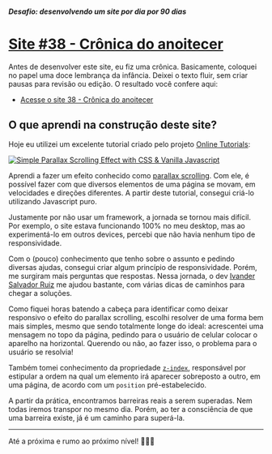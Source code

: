 ##### Desafio: desenvolvendo um site por dia por 90 dias 

# [Site #38 - Crônica do anoitecer](https://www.dorlyneto.com/90sites/38-anoitecer)

Antes de desenvolver este site, eu fiz uma crônica. Basicamente, coloquei no papel uma doce lembrança da infância. Deixei o texto fluir, sem criar pausas para revisão ou edição. O resultado você confere aqui:
* [Acesse o site 38 - Crônica do anoitecer](https://www.dorlyneto.com/90sites/38-anoitecer)

## O que aprendi na construção deste site?
 
Hoje eu utilizei um excelente tutorial criado pelo projeto [Online Tutorials](https://www.youtube.com/channel/UCbwXnUipZsLfUckBPsC7Jog):

[![Simple Parallax Scrolling Effect with CSS & Vanilla Javascript](https://img.youtube.com/vi/TawH-AqHTXc/maxresdefault.jpg)](https://www.youtube.com/watch?v=TawH-AqHTXc)

Aprendi a fazer um efeito conhecido como [parallax scrolling](https://cssanimation.rocks/parallax/). Com ele, é possível fazer com que diversos elementos de uma página se movam, em velocidades e direções diferentes. A partir deste tutorial, consegui criá-lo utilizando Javascript puro.

Justamente por não usar um framework, a jornada se tornou mais difícil. Por exemplo, o site estava funcionando 100% no meu desktop, mas ao experimentá-lo em outros devices, percebi que não havia nenhum tipo de responsividade. 

Com o (pouco) conhecimento que tenho sobre o assunto e pedindo diversas ajudas, consegui criar algum princípio de responsividade. Porém, me surgiram mais perguntas que respostas. Nessa jornada, o dev [Ivander Salvador Ruiz](https://github.com/ivandersr) me ajudou bastante, com várias dicas de caminhos para chegar a soluções. 

Como fiquei horas batendo a cabeça para identificar como deixar responsivo o efeito do parallax scrolling, escolhi resolver de uma forma bem mais simples, mesmo que sendo totalmente longe do ideal: acrescentei uma mensagem no topo da página, pedindo para o usuário de celular colocar o aparelho na horizontal. Querendo ou não, ao fazer isso, o problema para o usuário se resolvia!

Também tomei conhecimento da propriedade [```z-index```](https://www.w3schools.com/cssref/pr_pos_z-index.asp), responsável por estipular a ordem na qual um elemento irá aparecer sobreposto a outro, em uma página, de acordo com um ```position``` pré-estabelecido.

A partir da prática, encontramos barreiras reais a serem superadas. Nem todas iremos transpor no mesmo dia. Porém, ao ter a consciência de que uma barreira existe, já é um caminho para superá-la.

---

Até a próxima e rumo ao próximo nível! 🚀🚀🚀



